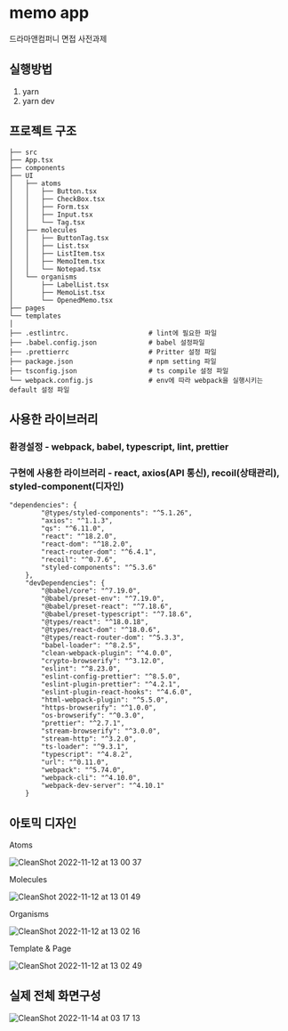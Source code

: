 # memo app
드라마앤컴퍼니 면접 사전과제

## 실행방법
1. yarn
2. yarn dev

## 프로젝트 구조
```
├── src
├── App.tsx
├── components
├── UI
│   ├── atoms
│   │   ├── Button.tsx
│   │   ├── CheckBox.tsx
│   │   ├── Form.tsx
│   │   ├── Input.tsx
│   │   └── Tag.tsx
│   ├── molecules
│   │   ├── ButtonTag.tsx
│   │   ├── List.tsx
│   │   ├── ListItem.tsx
│   │   ├── MemoItem.tsx
│   │   └── Notepad.tsx
│   └── organisms
│       ├── LabelList.tsx
│       ├── MemoList.tsx
│       └── OpenedMemo.tsx
├── pages
└── templates
│   
├── .estlintrc.                    # lint에 필요한 파일
├── .babel.config.json             # babel 설정파일
├── .prettierrc                    # Pritter 설정 파일
├── package.json                   # npm setting 파일
├── tsconfig.json                  # ts compile 설정 파일
└── webpack.config.js              # env에 따라 webpack을 실행시키는 default 설정 파일
```

## 사용한 라이브러리
### 환경설정 - webpack, babel, typescript, lint, prettier
### 구현에 사용한 라이브러리 - react, axios(API 통신), recoil(상태관리), styled-component(디자인)
```
"dependencies": {
        "@types/styled-components": "^5.1.26",
        "axios": "^1.1.3",
        "qs": "^6.11.0",
        "react": "^18.2.0",
        "react-dom": "^18.2.0",
        "react-router-dom": "^6.4.1",
        "recoil": "^0.7.6",
        "styled-components": "^5.3.6"
    },
    "devDependencies": {
        "@babel/core": "^7.19.0",
        "@babel/preset-env": "^7.19.0",
        "@babel/preset-react": "^7.18.6",
        "@babel/preset-typescript": "^7.18.6",
        "@types/react": "^18.0.18",
        "@types/react-dom": "^18.0.6",
        "@types/react-router-dom": "^5.3.3",
        "babel-loader": "^8.2.5",
        "clean-webpack-plugin": "^4.0.0",
        "crypto-browserify": "^3.12.0",
        "eslint": "^8.23.0",
        "eslint-config-prettier": "^8.5.0",
        "eslint-plugin-prettier": "^4.2.1",
        "eslint-plugin-react-hooks": "^4.6.0",
        "html-webpack-plugin": "^5.5.0",
        "https-browserify": "^1.0.0",
        "os-browserify": "^0.3.0",
        "prettier": "^2.7.1",
        "stream-browserify": "^3.0.0",
        "stream-http": "^3.2.0",
        "ts-loader": "^9.3.1",
        "typescript": "^4.8.2",
        "url": "^0.11.0",
        "webpack": "^5.74.0",
        "webpack-cli": "^4.10.0",
        "webpack-dev-server": "^4.10.1"
    }
```


## 아토믹 디자인
Atoms

![CleanShot 2022-11-12 at 13 00 37](https://user-images.githubusercontent.com/103884763/201456144-ec821a61-3ec3-499d-896f-221583a1cb22.png)

Molecules

![CleanShot 2022-11-12 at 13 01 49](https://user-images.githubusercontent.com/103884763/201456185-569726d2-2a3b-43ee-ae57-f24bae68b9b0.png)

Organisms

![CleanShot 2022-11-12 at 13 02 16](https://user-images.githubusercontent.com/103884763/201456196-6f4a8ea3-8181-4e7d-8c1a-e547780dd9d4.png)


Template & Page

![CleanShot 2022-11-12 at 13 02 49](https://user-images.githubusercontent.com/103884763/201456214-ff5644f4-e291-4259-8aee-0cda44d6de31.png)


## 실제 전체 화면구성

![CleanShot 2022-11-14 at 03 17 13](https://user-images.githubusercontent.com/103884763/201537631-abd6d816-f523-401e-a260-e7d15f67f2c1.png)
